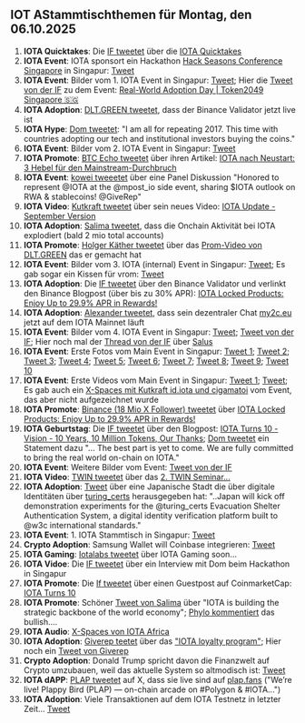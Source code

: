 ## IOT AStammtischthemen für Montag, den 06.10.2025

1. **IOTA Quicktakes**: Die [IF tweetet](https://x.com/iota/status/1972587155235954780) über die [IOTA Quicktakes](https://www.youtube.com/watch?v=5V6oycQOHfY)
2. **IOTA Event**: IOTA sponsort ein Hackathon [Hack Seasons Conference Singapore](https://luma.com/hack_sg) in Singapur: [Tweet](https://x.com/iota/status/1972677752173044178)
3. **IOTA Event**: Bilder vom 1. IOTA Event in Singapur: [Tweet](https://x.com/Vrom14286662/status/1972882001649975774); Hier die [Tweet von der IF](https://x.com/iota/status/1972889144532550074) zu dem Event: [Real-World Adoption Day | Token2049 Singapore 🇸🇬](https://luma.com/adoptiondaysingapore?tk=AxsBra)
4. **IOTA Adoption**: [DLT.GREEN tweetet](https://x.com/dlt_green/status/1972931592659337226), dass der Binance Validator jetzt live ist
5. **IOTA Hype**: [Dom tweetet](https://x.com/DomSchiener/status/1972973081590374622): "I am all for repeating 2017. This time with countries adopting our tech and institutional investors buying the coins."
6. **IOTA Event**: Bilder vom 2. IOTA Event in Singapur: [Tweet](https://x.com/Vrom14286662/status/1973096746210267470)
7. **IOTA Promote**: [BTC Echo tweetet](https://x.com/btcecho/status/1972875486372954270) über ihren Artikel: [IOTA nach Neustart: 3 Hebel für den Mainstream-Durchbruch](https://www.btc-echo.de/news/iota-nach-neustart-3-hebel-fuer-den-mainstream-durchbruch-216319/?utm_term=Autofeed&utm_medium=Social&utm_source=Twitter#Echobox=1759203242)
8. **IOTA Event**: [kowei tweeetet](https://x.com/kowei1995/status/1972577630533902830) über eine Panel Diskussion "Honored to represent @IOTA at the @mpost_io side event, sharing $IOTA outlook on RWA & stablecoins! @GiveRep"
9. **IOTA Video**: [Kutkraft tweetet](https://x.com/kutkraft/status/1973065018611499204) über sein neues Video: [IOTA Update - September Version](https://youtu.be/sKncxGx156s)
10. **IOTA Adoption**: [Salima tweetet](https://x.com/Salimasbegum/status/1973201608268824669), dass die Onchain Aktivität bei IOTA explodiert (bald 2 mio total accounts)
11. **IOTA Promote**: [Holger Käther tweetet](https://x.com/HolgerKoether/status/1972902544667259380) über das [Prom-Video von DLT.GREEN](https://x.com/dlt_green/status/1972647551930175730) das er gemacht hat
12. **IOTA Event**: Bilder vom 3. IOTA (internal) Event in Singapur: [Tweet](https://x.com/Vrom14286662/status/1973393185901781504); Es gab sogar ein Kissen für vrom: [Tweet](https://x.com/Vrom14286662/status/1973358272292987160)
13. **IOTA Adoption**: Die [IF tweetet](https://x.com/iota/status/1973387428355342432) über den Binance Validator und verlinkt den Binance Blogpost (über bis zu 30% APR): [IOTA Locked Products: Enjoy Up to 29.9% APR in Rewards!](https://www.binance.com/en/support/announcement/detail/5910c03eba8e4374a4a9ae2fc6ac3ed6)
14. **IOTA Adoption**: [Alexander tweetet](https://x.com/shortaktien/status/1973081526410564043), dass sein dezentraler Chat [my2c.eu](https://my2c.eu/) jetzt auf dem IOTA Mainnet läuft
15. **IOTA Event**: Bilder vom 4. IOTA Event in Singapur: [Tweet](https://x.com/Vrom14286662/status/1973622022052945974); [Tweet von der IF](https://x.com/iota/status/1973646660984017135); Hier noch mal der [Thread von der IF](https://x.com/iota/status/1965747081894613402) über [Salus](https://x.com/salusplatform)
16. **IOTA Event**: Erste Fotos vom Main Event in Singapur: [Tweet 1](https://x.com/Vrom14286662/status/1973683425585643551); [Tweet 2](https://x.com/Vrom14286662/status/1973685883963613490); [Tweet 3](https://x.com/Vrom14286662/status/1973686241305710663); [Tweet 4](https://x.com/Vrom14286662/status/1973689185077969143); [Tweet 5](https://x.com/Vrom14286662/status/1973694661391958127); [Tweet 6](https://x.com/Vrom14286662/status/1973730567566094494); [Tweet 7](https://x.com/Vrom14286662/status/1973729939368395086); [Tweet 8](https://x.com/Vrom14286662/status/1973815959493529878); [Tweet 9](https://x.com/Vrom14286662/status/1973855167549514022); [Tweet 10](https://x.com/iota/status/1975143220196606171)
17. **IOTA Event**: Erste Videos vom Main Event in Singapur: [Tweet 1](https://x.com/Vrom14286662/status/1973694661391958127); [Tweet](https://x.com/iota_penguin/status/1974046208743387143);  Es gab auch ein [X-Spaces mit Kutkraft id.iota und cigamatoi](https://x.com/kutkraft/status/1973749937407197470) vom Event, das aber nicht aufgezeichnet wurde
18. **IOTA Promote**: [Binance (18 Mio X Follower) tweetet](https://x.com/binance/status/1973478024243798416) über [IOTA Locked Products: Enjoy Up to 29.9% APR in Rewards!](https://www.binance.com/en/support/announcement/detail/5910c03eba8e4374a4a9ae2fc6ac3ed6)
19. **IOTA Geburtstag**: Die [IF tweetet](https://x.com/iota/status/1973357226820551063) über den Blogpost: [IOTA Turns 10 - Vision - 10 Years, 10 Million Tokens, Our Thanks](https://blog.iota.org/iota-turns-10/); [Dom tweetet](https://x.com/DomSchiener/status/1974036323351646597) ein Statement dazu "... The best part is yet to come. We are fully committed to bring the real world on-chain on IOTA."
20. **IOTA Event**: Weitere Bilder vom Event: [Tweet von der IF](https://x.com/iota/status/1973747178377023760)
21. **IOTA Video**: [TWIN tweetet](https://x.com/TWINGlobalOrg/status/1973728374515466581) über das [2. TWIN Seminar...](https://youtu.be/i-KkG9NsHJg?feature=shared)
22. **IOTA Adoption**: [Tweet](https://x.com/thejeffhu/status/1973987066250997840) über eine Japanische Stadt die über digitale Identitäten über [turing_certs](https://x.com/turing_certs) herausgegeben hat:  "..Japan will kick off demonstration experiments for the @turing_certs Evacuation Shelter Authentication System, a digital identity verification platform built to @w3c international standards."
23. **IOTA Event**: 1. IOTA Stammtisch in Singapur: [Tweet](https://x.com/Vrom14286662/status/1974114947878826391)
24. **Crypto Adoption**: Samsung Wallet will Coinbase integrieren: [Tweet](https://x.com/WatcherGuru/status/1974101727201902646)
25. **IOTA Gaming**: [Iotalabs tweetet](https://x.com/iotalabs_/status/1973779750297772262) über IOTA Gaming soon...
26. **IOTA Vidoe**: Die [IF tweetet](https://x.com/iota/status/1974414191499825393) über ein Interview mit Dom beim Hackathon in Singapur
27. **IOTA Promote**: Die [If tweetet](https://x.com/iota/status/1974444398545973728) über einen Guestpost auf CoinmarketCap: [IOTA Turns 10](https://coinmarketcap.com/community/articles/68de96e1006c675171ba918a/)
28. **IOTA Promote**: Schöner [Tweet von Salima](https://x.com/Salimasbegum/status/1974485901704094076) über "IOTA is building the strategic backbone of the world economy"; [Phylo kommentiert](https://x.com/PhyloIota/status/1974621937042366515) das bullish....
29. **IOTA Audio**: [X-Spaces von IOTA Africa](https://x.com/iota_africa/status/1974535107022389531)
30. **IOTA Adoption**: [Giverep teetet](https://x.com/GiveRep/status/1971625634288763129) über das ["IOTA loyalty program"](https://x.com/GiveRep/status/1971622741552857126); Hier noch ein [Tweet von Giverep](https://x.com/GiveRep/status/1974887219824374149)
31. **Crypto Adoption**: Donald Trump spricht davon die Finanzwelt auf Crypto umzubauen, weil das aktuelle System so altmodisch ist: [Tweet](https://x.com/Vivek4real_/status/1974608260113252467)
32. **IOTA dAPP**: [PLAP tweetet](https://x.com/PlappyBirdGame/status/1960684589682139613) auf X, dass sie live sind auf [plap.fans](https://plap.fans/) ("We’re live! Plappy Bird (PLAP) — on-chain arcade on #Polygon & #IOTA...")
33. **IOTA Adoption**: Viele Transaktionen auf dem IOTA Testnetz in letzter Zeit... [Tweet](https://x.com/Charizota/status/1975095752880762960)
